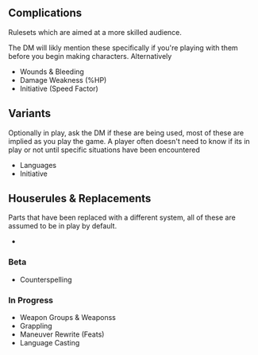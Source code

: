 



## Complications

Rulesets which are aimed at a more skilled audience.

The DM will likly mention these specifically if you're playing with them before you begin making characters. Alternatively

 * Wounds & Bleeding
 * Damage Weakness (%HP)
 * Initiative (Speed Factor)

## Variants

Optionally in play, ask the DM if these are being used, most of these are implied as you play the game. A player often doesn't need to know if its in play or not until specific situations have been encountered

 * Languages
 * Initiative

## Houserules & Replacements

Parts that have been replaced with a different system, all of these are assumed to be in play by default.

 *

### Beta

 * Counterspelling

### In Progress

 * Weapon Groups & Weaponss
 * Grappling
 * Maneuver Rewrite (Feats)
 * Language Casting
